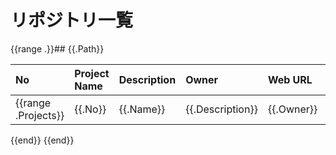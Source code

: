 # リポジトリ一覧

{{range .}}## {{.Path}}

| No | Project Name | Description | Owner | Web URL | Last Activity At |
| :--- | :--- | :--- | :--- | :--- | :--- |
{{range .Projects}}| {{.No}} | {{.Name}} | {{.Description}} | {{.Owner}} | {{.WebURL}} | {{.LastActivityAt}} |
{{end}}
{{end}}
